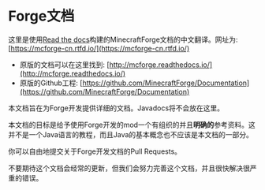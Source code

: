 Forge文档
=========

这里是使用[Read the docs](https://readthedocs.org/)构建的MinecraftForge文档的中文翻译。网址为: [https://mcforge-cn.rtfd.io/](https://mcforge-cn.rtfd.io/)

- 原版的文档可以在这里找到: [http://mcforge.readthedocs.io/](http://mcforge.readthedocs.io/)
- 原版的Github工程: [https://github.com/MinecraftForge/Documentation](https://github.com/MinecraftForge/Documentation)

本文档旨在为Forge开发提供详细的文档。Javadocs将不会放在这里。

本文档的目标是给予使用Forge开发的mod一个有组织的并且**明确的**参考资料。这并不是一个Java语言的教程，而且Java的基本概念也不应该是本文档的一部分。

你可以自由地提交关于Forge开发文档的Pull Requests。

不要期待这个文档会经常的更新，但我们会努力完善这个文档，并且很快解决很严重的错误。